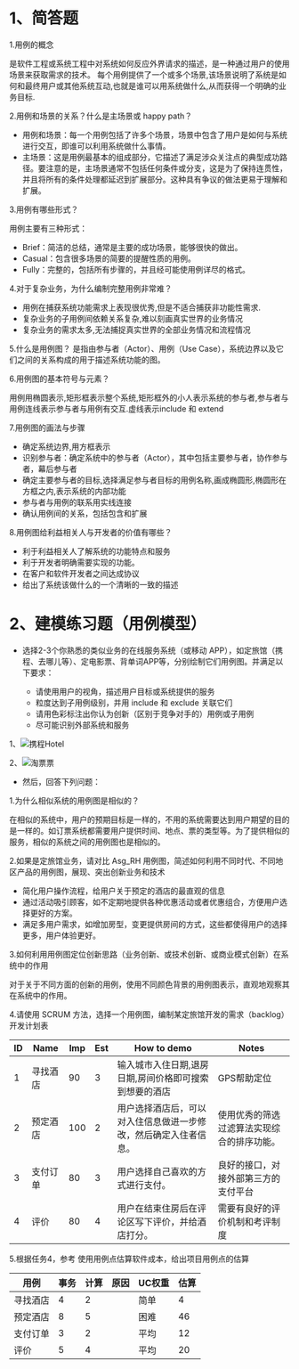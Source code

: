 1、简答题
====
1.用例的概念

是软件工程或系统工程中对系统如何反应外界请求的描述，是一种通过用户的使用场景来获取需求的技术。 每个用例提供了一个或多个场景,该场景说明了系统是如何和最终用户或其他系统互动,也就是谁可以用系统做什么,从而获得一个明确的业务目标.

2.用例和场景的关系？什么是主场景或 happy path？
* 用例和场景：每一个用例包括了许多个场景，场景中包含了用户是如何与系统进行交互，即谁可以利用系统做什么事情。
* 主场景：这是用例最基本的组成部分，它描述了满足涉众关注点的典型成功路径。要注意的是，主场景通常不包括任何条件或分支，这是为了保持连贯性，并且将所有的条件处理都延迟到扩展部分。这种具有争议的做法更易于理解和扩展。

3.用例有哪些形式？

用例主要有三种形式：
* Brief：简洁的总结，通常是主要的成功场景，能够很快的做出。
* Casual：包含很多场景的简要的提醒性质的用例。
* Fully：完整的，包括所有步骤的，并且经可能使用例详尽的格式。 

4.对于复杂业务，为什么编制完整用例非常难？

* 用例在捕获系统功能需求上表现很优秀,但是不适合捕获非功能性需求.
* 复杂业务的子用例间依赖关系复杂,难以刻画真实世界的业务情况
* 复杂业务的需求太多,无法捕捉真实世界的全部业务情况和流程情况

5.什么是用例图？
是指由参与者（Actor）、用例（Use Case），系统边界以及它们之间的关系构成的用于描述系统功能的图。

6.用例图的基本符号与元素？

用例用椭圆表示,矩形框表示整个系统,矩形框外的小人表示系统的参与者,参与者与用例连线表示参与者与用例有交互.虚线表示include 和 extend

7.用例图的画法与步骤

* 确定系统边界,用方框表示
* 识别参与者：确定系统中的参与者（Actor），其中包括主要参与者，协作参与者，幕后参与者
* 确定主要参与者的目标,选择满足参与者目标的用例名称,画成椭圆形,椭圆形在方框之内,表示系统的内部功能
* 参与者与用例的联系用实线连接
* 确认用例间的关系，包括包含和扩展

8.用例图给利益相关人与开发者的价值有哪些？
* 利于利益相关人了解系统的功能特点和服务
* 利于开发者明确需要实现的功能。
* 在客户和软件开发者之间达成协议
* 给出了系统该做什么的一个清晰的一致的描述

2、建模练习题（用例模型）
=======
* 选择2-3个你熟悉的类似业务的在线服务系统（或移动 APP），如定旅馆（携程、去哪儿等）、定电影票、背单词APP等，分别绘制它们用例图。并满足以下要求：

  * 请使用用户的视角，描述用户目标或系统提供的服务
  * 粒度达到子用例级别，并用 include 和 exclude 关联它们
  * 请用色彩标注出你认为创新（区别于竞争对手的）用例或子用例
  * 尽可能识别外部系统和服务
  
1、![携程Hotel](file/Usecase1)

2、![淘票票](file/Usecase2)
* 然后，回答下列问题：

1.为什么相似系统的用例图是相似的？

在相似的系统中，用户的预期目标是一样的，不用的系统需要达到用户期望的目的是一样的。如订票系统都需要用户提供时间、地点、票的类型等。为了提供相似的服务，相似的系统之间的用例图也是相似的。

2.如果是定旅馆业务，请对比 Asg_RH 用例图，简述如何利用不同时代、不同地区产品的用例图，展现、突出创新业务和技术

* 简化用户操作流程，给用户关于预定的酒店的最直观的信息
* 通过活动吸引顾客，如不定期地提供各种优惠活动或者优惠组合，方便用户选择更好的方案。
* 满足多用户需求，如增加房型，变更提供房间的方式，这些都使得用户的选择更多，用户体验更好。

3.如何利用用例图定位创新思路（业务创新、或技术创新、或商业模式创新）在系统中的作用

对于关于不同方面的创新的用例，使用不同颜色背景的用例图表示，直观地观察其在系统中的作用。

4.请使用 SCRUM 方法，选择一个用例图，编制某定旅馆开发的需求（backlog）开发计划表

| ID | Name  | Imp |Est |How to demo |Notes|
|-   |-      |-    |-   |-           |-    |
|1   |寻找酒店 |90  |3|输入城市入住日期,退房日期,房间价格即可搜索到想要的酒店|GPS帮助定位
|2   |预定酒店 |100 |2|用户选择酒店后，可以对入住信息做进一步修改，然后确定入住者信息。|使用优秀的筛选过滤算法实现综合的排序功能。|
|3   |支付订单 |80|3|用户选择自己喜欢的方式进行支付。|良好的接口，对接外部第三方的支付平台
|4   |评价    | 80|4|用户在结束住房后在评论区写下评价，并给酒店打分。|需要有良好的评价机制和考评制度|

5.根据任务4，参考 使用用例点估算软件成本，给出项目用例点的估算

| 用例 | 事务  | 计算 |原因|UC权重 |估算|
|-   |-      |-    |-   |-     |-    |
|寻找酒店|4|2|   |简单|4|
|预定酒店|8|5 | |困难|46|
|支付订单|3|2|  |平均|12|
|评价|5|4 |  |平均| 20|

